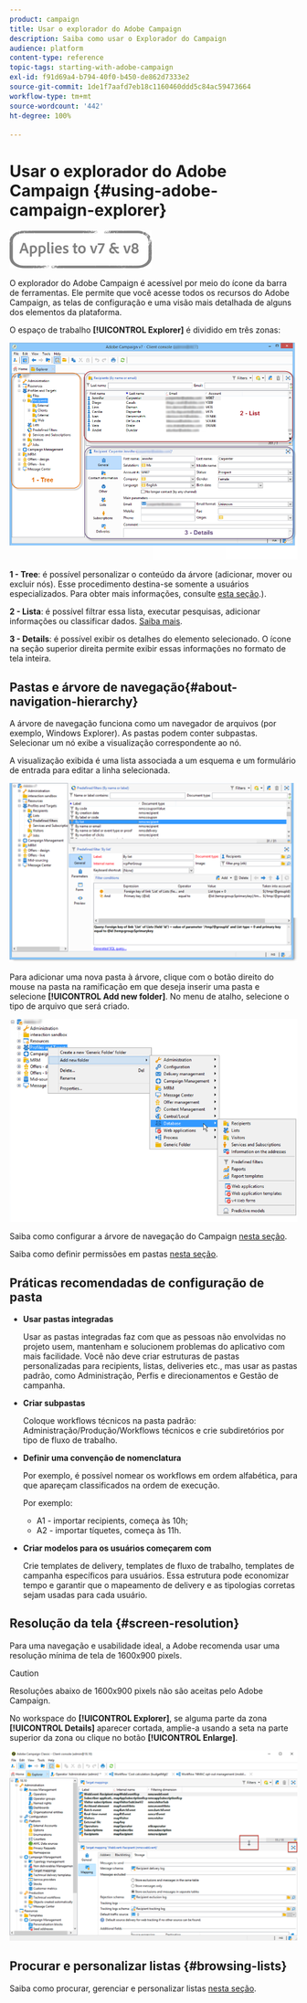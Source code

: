 ```yaml
---
product: campaign
title: Usar o explorador do Adobe Campaign
description: Saiba como usar o Explorador do Campaign
audience: platform
content-type: reference
topic-tags: starting-with-adobe-campaign
exl-id: f91d69a4-b794-40f0-b450-de862d7333e2
source-git-commit: 1de1f7aafd7eb18c1160460ddd5c84ac59473664
workflow-type: tm+mt
source-wordcount: '442'
ht-degree: 100%

---
```


# Usar o explorador do Adobe Campaign {#using-adobe-campaign-explorer}

![](../../assets/common.svg)

O explorador do Adobe Campaign é acessível por meio do ícone da barra de ferramentas. Ele permite que você acesse todos os recursos do Adobe Campaign, as telas de configuração e uma visão mais detalhada de alguns dos elementos da plataforma.

O espaço de trabalho **[!UICONTROL Explorer]** é dividido em três zonas:

![](assets/s_ncs_user_navigation.png)

**1 - Tree**: é possível personalizar o conteúdo da árvore (adicionar, mover ou excluir nós). Esse procedimento destina-se somente a usuários especializados. Para obter mais informações, consulte [esta seção](#about-navigation-hierarchy).).

**2 - Lista**: é possível filtrar essa lista, executar pesquisas, adicionar informações ou classificar dados. [Saiba mais](adobe-campaign-ui-lists.md).

**3 - Details**: é possível exibir os detalhes do elemento selecionado. O ícone na seção superior direita permite exibir essas informações no formato de tela inteira.

## Pastas e árvore de navegação{#about-navigation-hierarchy}

A árvore de navegação funciona como um navegador de arquivos (por exemplo, Windows Explorer). As pastas podem conter subpastas. Selecionar um nó exibe a visualização correspondente ao nó.

A visualização exibida é uma lista associada a um esquema e um formulário de entrada para editar a linha selecionada.

![](assets/d_ncs_integration_navigation.png)

Para adicionar uma nova pasta à árvore, clique com o botão direito do mouse na pasta na ramificação em que deseja inserir uma pasta e selecione **[!UICONTROL Add new folder]**. No menu de atalho, selecione o tipo de arquivo que será criado.

![](assets/d_ncs_integration_navigation_create.png)

Saiba como configurar a árvore de navegação do Campaign [nesta seção](../../configuration/using/configuration.md).

Saiba como definir permissões em pastas [nesta seção](access-management-folders.md).

## Práticas recomendadas de configuração de pasta

* **Usar pastas integradas**

   Usar as pastas integradas faz com que as pessoas não envolvidas no projeto usem, mantenham e solucionem problemas do aplicativo com mais facilidade. Você não deve criar estruturas de pastas personalizadas para recipients, listas, deliveries etc., mas usar as pastas padrão, como Administração, Perfis e direcionamentos e Gestão de campanha.

* **Criar subpastas**

   Coloque workflows técnicos na pasta padrão: Administração/Produção/Workflows técnicos e crie subdiretórios por tipo de fluxo de trabalho.

* **Definir uma convenção de nomenclatura**

   Por exemplo, é possível nomear os workflows em ordem alfabética, para que apareçam classificados na ordem de execução.

   Por exemplo:

   * A1 - importar recipients, começa às 10h;
   * A2 - importar tíquetes, começa às 11h.

* **Criar modelos para os usuários começarem com**

   Crie templates de delivery, templates de fluxo de trabalho, templates de campanha específicos para usuários. Essa estrutura pode economizar tempo e garantir que o mapeamento de delivery e as tipologias corretas sejam usadas para cada usuário.

## Resolução da tela {#screen-resolution}

Para uma navegação e usabilidade ideal, a Adobe recomenda usar uma resolução mínima de tela de 1600x900 pixels.

>[!CAUTION]
>
>Resoluções abaixo de 1600x900 pixels não são aceitas pelo Adobe Campaign.

No workspace do **[!UICONTROL Explorer]**, se alguma parte da zona **[!UICONTROL Details]** aparecer cortada, amplie-a usando a seta na parte superior da zona ou clique no botão **[!UICONTROL Enlarge]**.

![](assets/s_ncs_user_resolution.png)

## Procurar e personalizar listas {#browsing-lists}

Saiba como procurar, gerenciar e personalizar listas [nesta seção](adobe-campaign-ui-lists.md).
